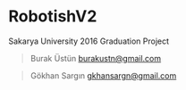 # RobotishV2
Sakarya University 2016 Graduation Project

>Burak Üstün 
>burakustn@gmail.com

>Gökhan Sargın
>gkhansargn@gmail.com
